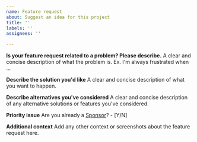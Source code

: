 ```yaml
---
name: Feature request
about: Suggest an idea for this project
title: ''
labels: ''
assignees: ''

---
```


**Is your feature request related to a problem? Please describe.**
A clear and concise description of what the problem is. Ex. I'm always frustrated when ...

**Describe the solution you'd like**
A clear and concise description of what you want to happen.

**Describe alternatives you've considered**
A clear and concise description of any alternative solutions or features you've considered.

**Priority issue**
Are you already a [Sponsor]? - [Y/N]

**Additional context**
Add any other context or screenshots about the feature request here.

[Sponsor]: https://github.com/sponsors/e-m-b-a
